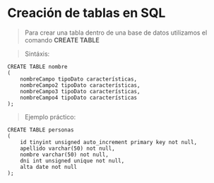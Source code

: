# Creación de tablas en SQL

> Para crear una tabla dentro de una base de datos 
> utilizamos el comando **CREATE TABLE**

> Sintáxis: 
 
    CREATE TABLE nombre  
    (  
        nombreCampo tipoDato características,
        nombreCampo2 tipoDato características,
        nombreCampo3 tipoDato características,
        nombreCampo4 tipoDato características
    ); 


> Ejemplo práctico: 

    CREATE TABLE personas  
    (  
        id tinyint unsigned auto_increment primary key not null,
        apellido varchar(50) not null,
        nombre varchar(50) not null,
        dni int unsigned unique not null, 
        alta date not null 
    );
